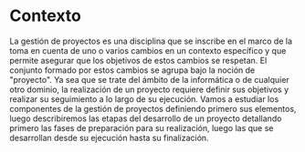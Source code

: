 # Contexto
La gestión de proyectos es una disciplina que se inscribe en el marco de la toma en cuenta de uno o varios cambios en un contexto específico y que permite asegurar que los objetivos de estos cambios se respetan. El conjunto formado por estos cambios se agrupa bajo la noción de "proyecto". Ya sea que se trate del ámbito de la informática o de cualquier otro dominio, la realización de un proyecto requiere definir sus objetivos y realizar su seguimiento a lo largo de su ejecución. Vamos a estudiar los componentes de la gestión de proyectos definiendo primero sus elementos, luego describiremos las etapas del desarrollo de un proyecto detallando primero las fases de preparación para su realización, luego las que se desarrollan desde su ejecución hasta su finalización.